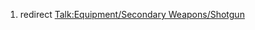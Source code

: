 1.  redirect [Talk:Equipment/Secondary
    Weapons/Shotgun](Talk:Equipment/Secondary_Weapons/Shotgun "wikilink")